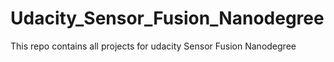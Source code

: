 # Udacity_Sensor_Fusion_Nanodegree
This repo contains all projects for udacity Sensor Fusion Nanodegree
